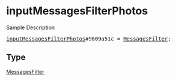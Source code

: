 # inputMessagesFilterPhotos

Sample Description

<pre>
<a href="../constructor/inputMessagesFilterPhotos.md">inputMessagesFilterPhotos</a>#9609a51c = <a href="../type/MessagesFilter.md">MessagesFilter</a>;</pre>

## Type

<a href="../type/MessagesFilter.md">MessagesFilter</a>
